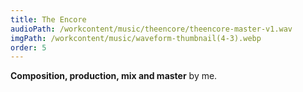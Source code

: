 ```yaml
---
title: The Encore
audioPath: /workcontent/music/theencore/theencore-master-v1.wav
imgPath: /workcontent/music/waveform-thumbnail(4-3).webp
order: 5
---
```

**Composition, production, mix and master** by me.
